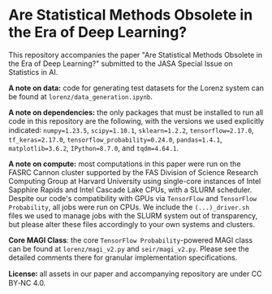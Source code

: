 # Are Statistical Methods Obsolete in the Era of Deep Learning?
This repository accompanies the paper "Are Statistical Methods Obsolete in the Era of Deep Learning?" submitted to the JASA Special Issue on Statistics in AI.

**A note on data:** code for generating test datasets for the Lorenz system can be found at `lorenz/data_generation.ipynb`.

**A note on dependencies:** the only packages that must be installed to run all code in this repository are the following, with the versions we used explicitly indicated꞉ `numpy=1.23.5`, `scipy=1.10.1`, `sklearn=1.2.2`, `tensorflow=2.17.0`, `tf_keras=2.17.0`, `tensorflow_probability=0.24.0`, `pandas=1.4.1`, `matplotlib=3.6.2`, `IPython=8.7.0`, and `tqdm=4.64.1`.

**A note on compute:** most computations in this paper were run on the FASRC Cannon cluster supported by the FAS Division of Science Research Computing Group at Harvard University using single-core instances of Intel Sapphire Rapids and Intel Cascade Lake CPUs, with a SLURM scheduler. Despite our code's compatibility with GPUs via `TensorFlow` and `TensorFlow Probability`, all jobs were run on CPUs. We include the `(...)_driver.sh` files we used to manage jobs with the SLURM system out of transparency, but please alter these files accordingly to your own systems and clusters.

**Core MAGI Class**: the core `TensorFlow Probability`-powered MAGI class can be found at `lorenz/magi_v2.py` and `seir/magi_v2.py`. Please see the detailed comments there for granular implementation specifications.

**License꞉** all assets in our paper and accompanying repository are under CC BY‑NC 4.0.


